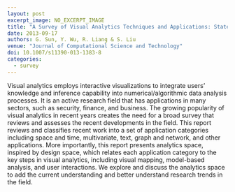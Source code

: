 ```yaml
---
layout: post
excerpt_image: NO_EXCERPT_IMAGE
title: "A Survey of Visual Analytics Techniques and Applications: State-of-the-Art Research and Future Challenges"
date: 2013-09-17
authors: G. Sun, Y. Wu, R. Liang & S. Liu
venue: "Journal of Computational Science and Technology"
doi: 10.1007/s11390-013-1383-8
categories:
  - survey
---
```

Visual analytics employs interactive visualizations to integrate users’ knowledge and inference capability into numerical/algorithmic data analysis processes. It is an active research field that has applications in many sectors, such as security, finance, and business. The growing popularity of visual analytics in recent years creates the need for a broad survey that reviews and assesses the recent developments in the field. This report reviews and classifies recent work into a set of application categories including space and time, multivariate, text, graph and network, and other applications. More importantly, this report presents analytics space, inspired by design space, which relates each application category to the key steps in visual analytics, including visual mapping, model-based analysis, and user interactions. We explore and discuss the analytics space to add the current understanding and better understand research trends in the field.

